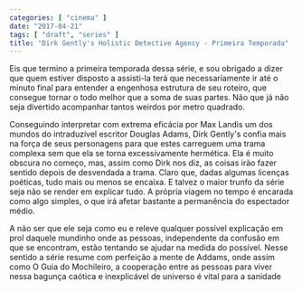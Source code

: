 ```yaml
---
categories: [ "cinema" ]
date: "2017-04-21"
tags: [ "draft", "series" ]
title: "Dirk Gently's Holistic Detective Agency - Primeira Temporada"
---
```

Eis que termino a primeira temporada dessa série, e sou obrigado a
dizer que quem estiver disposto a assisti-la terá que necessariamente ir
até o minuto final para entender a engenhosa estrutura de seu roteiro,
que consegue tornar o todo melhor que a soma de suas partes. Não que
já não seja divertido acompanhar tantos weirdos por metro quadrado.

Conseguindo interpretar com extrema eficácia por Max Landis um dos
mundos do intraduzível escritor Douglas Adams, Dirk Gently's confia
mais na força de seus personagens para que estes carreguem uma trama
complexa sem que ela se torna excessivamente hermética. Ela é muito
obscura no começo, mas, assim como Dirk nos diz, as coisas irão fazer
sentido depois de desvendada a trama. Claro que, dadas algumas licenças
poéticas, tudo mais ou menos se encaixa. E talvez o maior trunfo da
série seja não se render em explicar tudo. A própria viagem no tempo
é encarada como algo simples, o que irá afetar bastante a permanência
do espectador médio.

A não ser que ele seja como eu e releve qualquer possível explicação
em prol daquele mundinho onde as pessoas, independente da confusão em
que se encontram, estão tentando se ajudar na medida do possível. Nesse
sentido a série resume com perfeição a mente de Addams, onde assim como
O Guia do Mochileiro, a cooperação entre as pessoas para viver nessa
bagunça caótica e inexplicável de universo é vital para a sanidade
